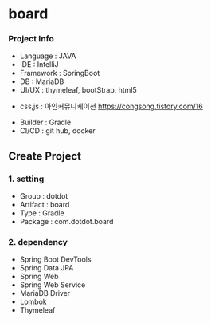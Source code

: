 # board 

### Project Info
* Language : JAVA
* IDE : IntelliJ
* Framework : SpringBoot
* DB : MariaDB
* UI/UX : thymeleaf, bootStrap, html5
- css,js : 아인커뮤니케이션 https://congsong.tistory.com/16
* Builder : Gradle
* CI/CD : git hub, docker

## Create Project

### 1. setting
* Group : dotdot
* Artifact : board
* Type : Gradle
* Package : com.dotdot.board

### 2. dependency 
* Spring Boot DevTools
* Spring Data JPA
* Spring Web
* Spring Web Service
* MariaDB Driver
* Lombok
* Thymeleaf